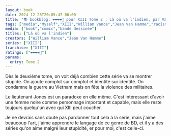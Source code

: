 ```yaml
---
layout: book
date: 2024-12-25T20:05:47-06:00
title: "📚 bookblog: ❤️❤️❤️❤️🖤 pour XIII Tome 2 : Là où va l'indien, par Vance et Van Hamme"
tags: ["media","Myself","XIII","William Vance","Jean Van Hamme","racism","sexism","bd","comics"]
media: ["book","comic","bande dessinée"]
titles: ["Là où va l'indien"]
creators: ["William Vance","Jean Van Hamme"]
series: ["XIII"]
franchise: ["XIII"]
ratings: ["❤️❤️❤️❤️🖤"]
params:
  entry: Tome 2
---
```


Dès le deuxième tome, on voit déjà combien cette série va se montrer stupide. On ajoute complot sur complot et identité sur identité. On condamne la guerre au Vietnam mais on fête la violence des militaires.

Le lieutenant Jones est un paradoxe en elle même. C'est intéressant d'avoir une femme noire comme personnage important et capable, mais elle reste toujours quelqu'un avec qui XIII peut coucher. 

Je ne devrais sans doute pas pardonner tout cela à la série, mais j'aime beaucoup l'art, j'aime apprendre le langage de ce genre de BD, et il y a des séries qu'on aime malgré leur stupidité, er pour moi, c'est celle-ci.
